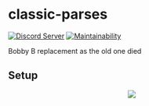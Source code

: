 # classic-parses

[![Discord Server](https://img.shields.io/discord/572880907682447380%20.svg?logo=discord&style=for-the-badge)](https://discord.gg/38wH62F)
[![Maintainability](https://img.shields.io/codeclimate/maintainability/Kruhlmann/bobby-b.svg?style=for-the-badge)](https://codeclimate.com/github/Kruhlmann/bobby-b/maintainability)

Bobby B replacement as the old one died

## Setup

<p align="center">
  <a href="https://discordapp.com/oauth2/authorize?client_id=658702873542262832&scope=bot&permissions=0">
    <img src="doc/connect.png" />
  </a>
</p>
